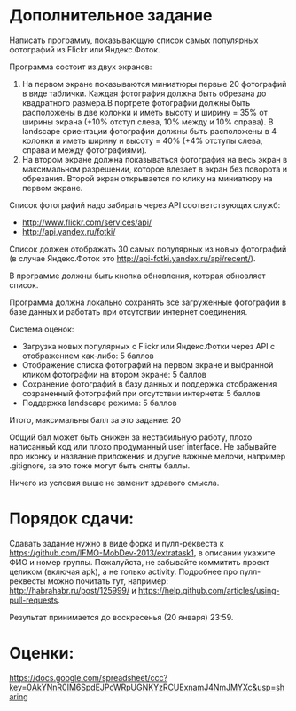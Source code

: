 Дополнительное задание
==========
Написать программу, показывающую список самых популярных фотографий из Flickr или Яндекс.Фоток.
 
Программа состоит из двух экранов:
 
1. На первом экране показываются миниатюры первые 20 фотографий в виде таблички. Каждая фотография должна быть обрезана до квадратного размера.В портрете фотографии должны быть расположены в две колонки и иметь высоту и ширину = 35% от ширины экрана (+10% отступ слева, 10% между и 10% справа). В landscape ориентации фотографии должны быть расположены в 4 колонки и иметь ширину и высоту = 40% (+4% отступы слева, справа и между фотографиями).
2. На втором экране должна показываться фотография на весь экран в максимальном разрешении, которое влезает в экран без поворота и обрезания. Второй экран открывается по клику на миниатюру на первом экране.
 
Список фотографий надо забирать через API соответствующих служб:
 - http://www.flickr.com/services/api/
 - http://api.yandex.ru/fotki/
 
Список должен отображать 30 самых популярных из новых фотографий (в случае Яндекс.Фоток это http://api-fotki.yandex.ru/api/recent/).
 
В программе должны быть кнопка обновления, которая обновляет список.
 
Программа должна локально сохранять все загруженные фотографии в базе данных и работать при отсутствии интернет соединения.
 
Система оценок:
* Загрузка новых популярных с Flickr или Яндекс.Фотки через API с отображением как-либо: 5 баллов
* Отображение списка фотографий на первом экране и выбранной кликом фотографии на втором экране: 5 баллов
* Сохранение фотографий в базу данных и поддержка отображения созраненный фотографий при отсутствии интернета: 5 баллов
* Поддержка landscape режима: 5 баллов
 
Итого, максимальны балл за это задание: 20
 
Общий бал может быть снижен за нестабильную работу, плохо написанный код или плохо продуманный user interface. Не забывайте про иконку и название приложения и другие важные мелочи, например .gitignore, за это тоже могут быть сняты баллы. 
 
Ничего из условия выше не заменит здравого смысла.

Порядок сдачи:
=======
Сдавать задание нужно в виде форка и пулл-реквеста к https://github.com/IFMO-MobDev-2013/extratask1, в описании укажите ФИО и номер группы.
Пожалуйста, не забывайте коммитить проект целиком (включая apk), а не только activity.
Подробнее про пулл-реквесты можно почитать тут, например: http://habrahabr.ru/post/125999/ и https://help.github.com/articles/using-pull-requests.

Результат принимается до воскресенья (20 января) 23:59.

Оценки:
=======
https://docs.google.com/spreadsheet/ccc?key=0AkYNnR0IM6SpdEJPcWRpUGNKYzRCUExnamJ4NmJMYXc&usp=sharing
